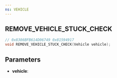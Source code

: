 ```yaml
---
ns: VEHICLE
---
```

## REMOVE_VEHICLE_STUCK_CHECK

```c
// 0x8386BFB614D06749 0x81594917
void REMOVE_VEHICLE_STUCK_CHECK(Vehicle vehicle);
```


## Parameters
* **vehicle**: 

